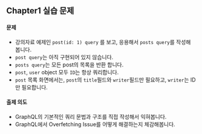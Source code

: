 ## Chapter1 실습 문제
#### 문제
* 강의자료 예제인 `post(id: 1) query` 를 보고, 응용해서 `posts query`를 작성해 봅니다.
* `post query`는 아직 구현되어 있지 않습니다.
* `posts query`는 모든 post의 목록을 반환 합니다.
* `post`, `user` object 모두 `ID`는 항상 쿼리합니다.
* `post` 목록 화면에서는, `post`의 `title`필드와 `writer`필드만 필요하고, `writer`는 ID만 필요합니다.
#### 출제 의도
* GraphQL의 기본적인 쿼리 문법과 구조를 직접 작성해서 익혀봅니다.
* GraphQL에서 Overfetching Issue를 어떻게 해결하는지 체감해봅니다.
